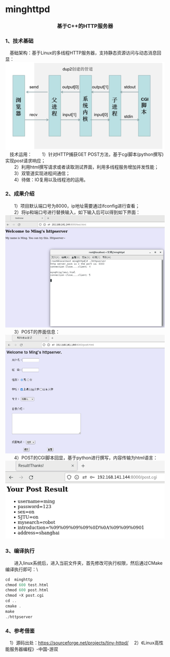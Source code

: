 # minghttpd
<h3 align="center"> 基于C++的HTTP服务器 </h3>

### 1、技术基础
&emsp;基础架构：基于Linux的多线程HTTP服务器，支持静态资源访问与动态消息回显：\
![](./image/ee8a7119390805d051063b64e8d15a3.jpg)
&emsp;技术运用：
&emsp;&emsp;1）针对HTTP捕获GET POST方法，基于cgi脚本(python撰写)实现post请求响应；\
&emsp;&emsp;2）利用html撰写请求或者读取测试界面，利用多线程服务增加并发性能；\
&emsp;&emsp;3）双管道实现进程间通信；\
&emsp;&emsp;4）待做：IO复用以及线程池的运用。
### 2、成果介绍
&emsp;&emsp;1）项目默认端口号为8000，ip地址需要通过ifconfig进行查看；\
&emsp;&emsp;2）将ip和端口号进行替换输入，如下输入后可以得到如下界面：\
![](./image/test.png)
&emsp;&emsp;3）POST的界面信息：\
![](./image/jie.png)
&emsp;&emsp;4）POST的CGI脚本回显，基于python进行撰写，内容传输为html语言：\
![](./image/res.png)
### 3、编译执行
&emsp;&emsp;进入linux系统后，进入当前文件夹，首先修改可执行权限，然后通过CMake编译执行即可：\
~~~c
cd  minghttp
chmod 600 test.html
chmod 600 post.html
chmod +X post.cgi
cd ..
cmake .
make
./httpserver
~~~
### 4、参考借鉴
&emsp;1）源码出处：https://sourceforge.net/projects/tiny-httpd/
&emsp;2）《Linux高性能服务器编程》-中国-游双
